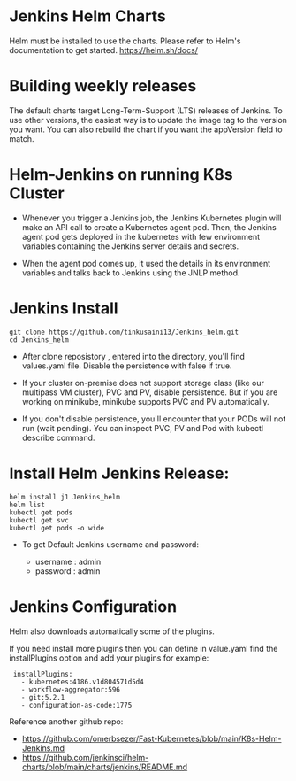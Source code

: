 
# Jenkins Helm Charts

Helm must be installed to use the charts. Please refer to Helm's documentation to get started.
https://helm.sh/docs/


# Building weekly releases

The default charts target Long-Term-Support (LTS) releases of Jenkins. To use other versions, the easiest way is to update the image tag to the version you want. You can also rebuild the chart if you want the appVersion field to match.

#  Helm-Jenkins on running K8s Cluster

- Whenever you trigger a Jenkins job, the Jenkins Kubernetes plugin will make an API call to create a Kubernetes agent pod. Then, the Jenkins agent pod gets deployed in the kubernetes with few environment variables containing the Jenkins server details and secrets.

- When the agent pod comes up, it used the details in its environment variables and talks back to Jenkins using the JNLP method.

# Jenkins Install

    git clone https://github.com/tinkusaini13/Jenkins_helm.git
    cd Jenkins_helm


- After clone reposistory , entered into the  directory, you'll find values.yaml file. Disable the persistence with false if true.

- If your cluster on-premise does not support storage class (like our multipass VM cluster), PVC and PV, disable persistence. But if you are working on minikube, minikube supports PVC and PV automatically.

- If you don't disable persistence, you'll encounter that your PODs will not run (wait pending). You can inspect PVC, PV and Pod with kubectl describe command.

# Install Helm Jenkins Release:

    helm install j1 Jenkins_helm
    helm list
    kubectl get pods
    kubectl get svc
    kubectl get pods -o wide

- To get Default Jenkins username and password:

   - username : admin 
   - password : admin

# Jenkins Configuration

Helm also downloads automatically some of the plugins.

If you need install more plugins then you can define in value.yaml find the installPlugins option and add your plugins for example:


     installPlugins:
       - kubernetes:4186.v1d804571d5d4
       - workflow-aggregator:596
       - git:5.2.1
       - configuration-as-code:1775



Reference another github repo:

- https://github.com/omerbsezer/Fast-Kubernetes/blob/main/K8s-Helm-Jenkins.md
- https://github.com/jenkinsci/helm-charts/blob/main/charts/jenkins/README.md
